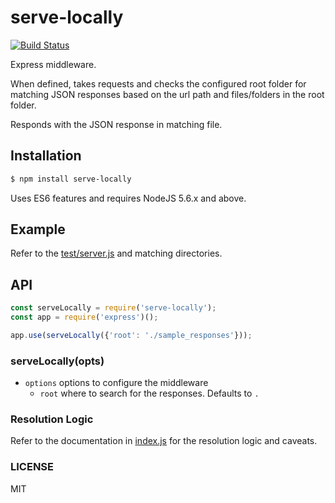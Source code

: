 # serve-locally
[![Build Status](https://travis-ci.org/nickhs/serve-locally.svg?branch=master)](https://travis-ci.org/nickhs/serve-locally)

Express middleware.

When defined, takes requests and checks the configured root folder for matching JSON responses
based on the url path and files/folders in the root folder.

Responds with the JSON response in matching file.

## Installation

```sh
$ npm install serve-locally
```

Uses ES6 features and requires NodeJS 5.6.x and above.

## Example

Refer to the [test/server.js][serverjs] and matching directories.

## API

```js
const serveLocally = require('serve-locally');
const app = require('express')();

app.use(serveLocally({'root': './sample_responses'}));
```

### serveLocally(opts)

- `options` options to configure the middleware
    - `root` where to search for the responses. Defaults to `.`

### Resolution Logic

Refer to the documentation in [index.js][indexjs] for the resolution logic and caveats.

### LICENSE

MIT

[serverjs]: https://github.com/nickhs/serve-locally/blob/master/test/server.js
[indexjs]: https://github.com/nickhs/serve-locally/blob/master/index.js

